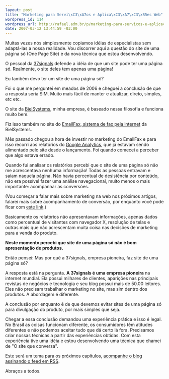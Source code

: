 ```yaml
--- 
layout: post
title: "Marketing para Servi\xC3\xA7os e Aplica\xC3\xA7\xC3\xB5es Web"
wordpress_id: 114
wordpress_url: http://rafael.adm.br/p/marketing-para-servicos-e-aplicacoes-web/
date: 2007-03-12 13:44:59 -03:00
---
```

Muitas vezes nós simplesmente copiamos idéias de especialistas sem adaptá-las a nossa realidade. Vou discorrer aqui a questão do site de uma página só (One Page Site) e da nova técnica que estou desenvolvendo.

O pessoal da <a href="http://37signals.com">37signals</a> defende a idéia de que um site pode ter uma página só. Realmente, o site deles tem apenas uma página!

Eu também devo ter um site de uma página só?

Foi o que me perguntei em meados de 2006 e cheguei a conclusão de que a resposta seria SIM.  Muito mais fácil de manter e atualizar, direto, simples, etc etc.

O site da <a href="http://bielsystems.com.br">BielSystems</a>, minha empresa, é baseado nessa filosofia e funciona muito bem.

Fiz isso também no site do <a href="http://emailfax.com.br">EmailFax, sistema de fax pela internet</a> da BielSystems.

Mês passado chegou a hora de investir no marketing do EmailFax e para isso recorri aos relatórios do <a href="http://www.google.com/analytics/">Google Analytics</a>, que já estavam sendo alimentado pelo site desde o lançamento. Foi quando comecei a perceber que algo estava errado.

Quando fui analisar os relatórios percebi que o site de uma página só não me acrescentava nenhuma informação! Todas as pessoas entravam e saiam naquela página. Não havia percentual de desistência por conteúdo, não era possível fazer uma análise navegacional, muito menos o mais importante: acompanhar as conversões.

(Vou começar a falar mais sobre marketing na web nos próximos artigos, falarei mais sobre acompanhamento de conversão, por enquanto você pode ficar com <a href="http://adwords.google.com/support/bin/answer.py?answer=6365&topic=29">este link</a>.)

Basicamente os relatórios não apresentavam informações, apenas dados como percentual de visitantes com navegador X, resolução de telas e outras mais que não acrescentam muita coisa nas decisões de marketing para a venda do produto.

<strong>Neste momento percebi que site de uma página só não é bom apresentação de produtos.</strong>

Então pensei: Mas por quê a 37signals, empresa pioneira, faz site de uma página só?

A resposta está na pergunta. <strong>A 37signals é uma empresa pioneira</strong> na internet mundial. Ela possui milhares de clientes, aparições nas principais revistas de negócios e tecnologia e seu blog possui mais de 50.00 leitores. Eles não precisam trabalhar o marketing no site, mas sim dentro dos produtos. A abordagem é diferente.

A conclusão por enquanto é de que devemos evitar sites de uma página só para divulgação do produto, por mais simples que seja.

Chegar a essa conclusão demandou uma experiência prática e isso é legal. No Brasil as coisas funcionam diferente, os consumidores têm atitudes diferentes e não podemos aceitar tudo que dá certo lá fora. Precisamos criar nossas técnicas a partir das experiências obtidas. Com esta experiência tive uma idéia e estou desenvolvendo uma técnica que chamei de "O site que conversa".

Este será um tema para os próximos capítulos, <a href="http://rafael.adm.br/feed/">acompanhe o blog assinando o feed em RSS</a>.

Abraços a todos.
